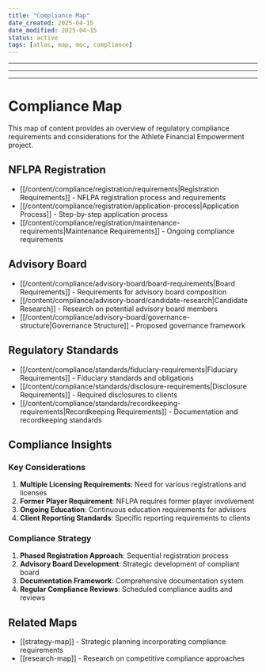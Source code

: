 ```yaml
---
title: "Compliance Map"
date_created: 2025-04-15
date_modified: 2025-04-15
status: active
tags: [atlas, map, moc, compliance]
---
```


---

---

---

# Compliance Map

This map of content provides an overview of regulatory compliance requirements and considerations for the Athlete Financial Empowerment project.

## NFLPA Registration

- [[/content/compliance/registration/requirements|Registration Requirements]] - NFLPA registration process and requirements
- [[/content/compliance/registration/application-process|Application Process]] - Step-by-step application process
- [[/content/compliance/registration/maintenance-requirements|Maintenance Requirements]] - Ongoing compliance requirements

## Advisory Board

- [[/content/compliance/advisory-board/board-requirements|Board Requirements]] - Requirements for advisory board composition
- [[/content/compliance/advisory-board/candidate-research|Candidate Research]] - Research on potential advisory board members
- [[/content/compliance/advisory-board/governance-structure|Governance Structure]] - Proposed governance framework

## Regulatory Standards

- [[/content/compliance/standards/fiduciary-requirements|Fiduciary Requirements]] - Fiduciary standards and obligations
- [[/content/compliance/standards/disclosure-requirements|Disclosure Requirements]] - Required disclosures to clients
- [[/content/compliance/standards/recordkeeping-requirements|Recordkeeping Requirements]] - Documentation and recordkeeping standards

## Compliance Insights

### Key Considerations

1. **Multiple Licensing Requirements**: Need for various registrations and licenses
2. **Former Player Requirement**: NFLPA requires former player involvement
3. **Ongoing Education**: Continuous education requirements for advisors
4. **Client Reporting Standards**: Specific reporting requirements to clients

### Compliance Strategy

1. **Phased Registration Approach**: Sequential registration process
2. **Advisory Board Development**: Strategic development of compliant board
3. **Documentation Framework**: Comprehensive documentation system
4. **Regular Compliance Reviews**: Scheduled compliance audits and reviews

## Related Maps

- [[strategy-map]] - Strategic planning incorporating compliance requirements
- [[research-map]] - Research on competitive compliance approaches
